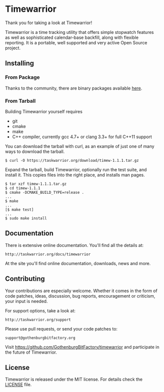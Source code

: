 # Timewarrior

Thank you for taking a look at Timewarrior!

Timewarrior is a time tracking utility that offers simple stopwatch features as well as sophisticated calendar-base backfill, along with flexible reporting.
It is a portable, well supported and very active Open Source project.

## Installing

### From Package

Thanks to the community, there are binary packages available [here](https://taskwarrior.org/docs/timewarrior/download.html#Distributions).

### From Tarball

Building Timewarrior yourself requires

* git
* cmake
* make
* C++ compiler, currently gcc 4.7+ or clang 3.3+ for full C++11 support

You can download the tarball with curl, as an example of just one of many ways to download the tarball.

    $ curl -O https://taskwarrior.org/download/timew-1.1.1.tar.gz

Expand the tarball, build Timewarrior, optionally run the test suite, and install it.
This copies files into the right place, and installs man pages.

    $ tar xzf timew-1.1.1.tar.gz
    $ cd timew-1.1.1
    $ cmake -DCMAKE_BUILD_TYPE=release .
    ...
    $ make
    ...
    [$ make test]
    ...
    $ sudo make install
    
## Documentation

There is extensive online documentation.
You'll find all the details at:

    http://taskwarrior.org/docs/timewarrior

At the site you'll find online documentation, downloads, news and more.

## Contributing

Your contributions are especially welcome.
Whether it comes in the form of code patches, ideas, discussion, bug reports, encouragement or criticism, your input is needed.

For support options, take a look at:

    http://taskwarrior.org/support

Please use pull requests, or send your code patches to:

    support@gothenburgbitfactory.org

Visit https://github.com/GothenburgBitFactory/timewarrior and participate in the future of Timewarrior.

## License

Timewarrior is released under the MIT license.
For details check the [LICENSE](LICENSE) file.
